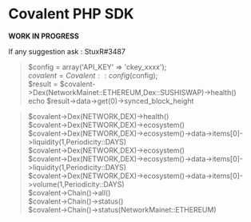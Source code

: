 # Covalent PHP SDK

**WORK IN PROGRESS**

If any suggestion ask : StuxR#3487


>$config = array('API_KEY' => 'ckey_xxxx');  
>$covalent = Covalent::config($config);  
>$result = $covalent->Dex(NetworkMainet::ETHEREUM,Dex::SUSHISWAP)->health()  
>echo $result->data->get(0)->synced_block_height  

>$covalent->Dex(NETWORK,DEX)->health()  
>$covalent->Dex(NETWORK,DEX)->ecosystem()  
>$covalent->Dex(NETWORK,DEX)->ecosystem()->data->items[0]->liquidity(1,Periodicity::DAYS)  
>$covalent->Dex(NETWORK,DEX)->ecosystem()  
>$covalent->Dex(NETWORK,DEX)->ecosystem()->data->items[0]->liquidity(1,Periodicity::DAYS)  
>$covalent->Dex(NETWORK,DEX)->ecosystem()->data->items[0]->volume(1,Periodicity::DAYS)  
>$covalent->Chain()->all()  
>$covalent->Chain()->status()  
>$covalent->Chain()->status(NetworkMainet::ETHEREUM)  